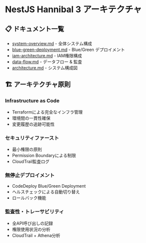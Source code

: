 # NestJS Hannibal 3 アーキテクチャ

## 📋 ドキュメント一覧

- [system-overview.md](./system-overview.md) - 全体システム構成
- [blue-green-deployment.md](./blue-green-deployment.md) - Blue/Green デプロイメント
- [iam-architecture.md](./iam-architecture.md) - IAM権限構成
- [data-flow.md](./data-flow.md) - データフロー & 監査
- [architecture.md](./architecture.md) - システム構成図

## 🏗️ アーキテクチャ原則

### Infrastructure as Code
- Terraformによる完全なインフラ管理
- 環境間の一貫性確保
- 変更履歴の追跡可能性

### セキュリティファースト
- 最小権限の原則
- Permission Boundaryによる制限
- CloudTrail監査ログ

### 無停止デプロイメント
- CodeDeploy Blue/Green Deployment
- ヘルスチェックによる自動切り替え
- ロールバック機能

### 監査性・トレーサビリティ
- 全API呼び出しの記録
- 権限使用状況の分析
- CloudTrail + Athena分析